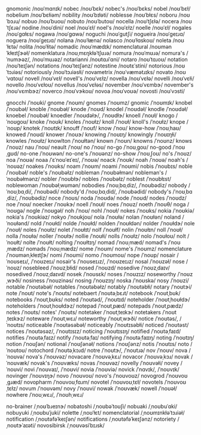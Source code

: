 gnomonic	/noʊˈmɑnɪk/
nobec	/noʊˈbɛk/
nobec's	/noʊˈbɛks/
nobel	/noʊˈbɛɫ/
nobelium	/noʊˈbɛɫiəm/
nobility	/noʊˈbɪɫəti/
noblesse	/noʊˈbɫɛs/
noboru	/noʊˈbɔɹu/
nobuo	/noʊˈbuoʊ/
nobuto	/noʊˈbutoʊ/
nocella	/noʊˈtʃɛɫə/
nocera	/noʊˈtʃɛɹə/
nodine	/noʊˈdini/
noel	/noʊˈɛɫ/
noel's	/noʊˈɛɫz/
noelle	/noʊˈɛɫ/
nogales	/noʊˈɡɑɫɛs/
nogawa	/noʊˈɡɑwə/
noguchi	/noʊˈɡutʃi/
nogueira	/noʊˈɡeɪɹɑ/
noguera	/noʊˈɡeɪɹɑ/
nolana	/noʊˈɫænə/
nolasco	/noʊˈɫɑskoʊ/
noleta	/noʊˈɫɛtə/
nolita	/noʊˈɫitə/
nomadic	/noʊˈmædɪk/
nomenclatural	/noʊmənˈkɫeɪtʃɝəɫ/
nomenklatura	/noʊˌmɛŋkɫəˈtʃʊɹə/
nomura	/noʊˈmʊɹə/
nomura's	/ˈnumɝəz/, /noʊˈmʊɹəz/
notarianni	/noʊtɑɹiˈɑni/
notaro	/noʊˈtɑɹoʊ/
notation	/noʊˈteɪʃən/
notations	/noʊˈteɪʃənz/
notestine	/noʊtɛˈstini/
notorious	/noʊˈtɔɹiəs/
notoriously	/noʊˈtɔɹiəsɫi/
novametrix	/noʊˈvæmətɹɪks/
novato	/noʊˈvɑtoʊ/
novell	/noʊˈvɛɫ/
novell's	/noʊˈvɛɫz/
novella	/noʊˈvɛɫə/
novelli	/noʊˈvɛɫi/
novello	/noʊˈvɛɫoʊ/
novellus	/noʊˈvɛɫəs/
november	/noʊˈvɛmbɝ/
november's	/noʊˈvɛmbɝz/
noverco	/noʊˈvɝkoʊ/
novoa	/noʊˈvoʊə/
novosti	/noʊˈvɔsti/

gnocchi	/ˈnoʊki/
gnome	/ˈnoʊm/
gnomes	/ˈnoʊmz/
gnomic	/ˈnoʊmɪk/
knobel	/ˈnoʊbəɫ/
knoble	/ˈnoʊbəɫ/
knode	/ˈnoʊd/
knodel	/ˈnoʊdəɫ/
knodle	/ˈnoʊdəɫ/
knoebel	/ˈnoʊbəɫ/
knoedler	/ˈnoʊdəɫɝ/, /ˈnoʊdɫɝ/
knoell	/ˈnoʊɫ/
knogo	/ˈnoʊɡoʊ/
knoke	/ˈnoʊk/
knoles	/ˈnoʊɫz/
knoll	/ˈnoʊɫ/
knoll's	/ˈnoʊɫz/
knope	/ˈnoʊp/
knotek	/ˈnoʊtɪk/
knouff	/ˈnoʊf/
know	/ˈnoʊ/
know-how	/ˈnoʊˌhaʊ/
knowed	/ˈnoʊd/
knower	/ˈnoʊɝ/
knowing	/ˈnoʊɪŋ/
knowingly	/ˈnoʊɪŋɫi/
knowles	/ˈnoʊɫz/
knowlton	/ˈnoʊɫtən/
known	/ˈnoʊn/
knowns	/ˈnoʊnz/
knows	/ˈnoʊz/
nau	/ˈnoʊ/
neault	/ˈnoʊ/
no	/ˈnoʊ/
no-go	/ˈnoʊˌɡoʊ/
no-good	/ˈnoʊˌɡʊd/
no-one	/ˈnoʊwən/
no-one's	/ˈnoʊənz/
no-show	/ˈnoʊˌʃoʊ/
no's	/ˈnoʊz/
noa	/ˈnoʊə/
noaa	/ˈɛˈnoʊˈeɪˈeɪ/, /ˈnoʊə/
noack	/ˈnoʊk/
noah	/ˈnoʊə/
noah's	/ˈnoʊəz/
noakes	/ˈnoʊks/
noam	/ˈnoʊm/
noami	/ˈnoʊmi/
nobis	/ˈnoʊbɪs/
noble	/ˈnoʊbəɫ/
noble's	/ˈnoʊbəɫz/
nobleman	/ˈnoʊbəɫmən/
nobleman's	/ˈnoʊbəɫmənz/
nobler	/ˈnoʊbɫɝ/
nobles	/ˈnoʊbəɫz/
noblest	/ˈnoʊbɫɪst/
noblewoman	/ˈnoʊbəɫˌwʊmən/
nobodies	/ˈnoʊˌbɑˌdiz/, /ˈnoʊbədiz/
nobody	/ˈnoʊˌbɑˌdi/, /ˈnoʊbədi/
nobody'd	/ˈnoʊˌbɑˌdid/, /ˈnoʊbədid/
nobody's	/ˈnoʊˌbɑˌdiz/, /ˈnoʊbədiz/
noce	/ˈnoʊs/
noda	/ˈnoʊdə/
node	/ˈnoʊd/
nodes	/ˈnoʊdz/
noe	/ˈnoʊ/
noecker	/ˈnoʊkɝ/
noell	/ˈnoʊɫ/
noes	/ˈnoʊz/
noeth	/ˈnoʊθ/
noga	/ˈnoʊɡə/
nogle	/ˈnoʊɡəɫ/
noh	/ˈnoʊ/
nohl	/ˈnoʊɫ/
nokes	/ˈnoʊks/
nokia	/ˈnoʊkiə/
nokia's	/ˈnoʊkiəz/
nokyo	/ˈnoʊkjoʊ/
nola	/ˈnoʊɫə/
nolan	/ˈnoʊɫən/
noland	/ˈnoʊɫənd/
nold	/ˈnoʊɫd/
nolde	/ˈnoʊɫd/
nolden	/ˈnoʊɫdən/
nolder	/ˈnoʊɫdɝ/
nole	/ˈnoʊɫ/
noles	/ˈnoʊɫz/
nolet	/ˈnoʊɫɪt/
nolf	/ˈnoʊɫf/
nolin	/ˈnoʊɫɪn/
noll	/ˈnoʊɫ/
nolla	/ˈnoʊɫə/
noller	/ˈnoʊɫɝ/
nollie	/ˈnoʊɫi/
nolls	/ˈnoʊɫz/
nolo	/ˈnoʊɫoʊ/
nolt	/ˈnoʊɫt/
nolte	/ˈnoʊɫt/
nolting	/ˈnoʊɫtɪŋ/
nomad	/ˈnoʊˌmæd/
nomad's	/ˈnoʊˌmædz/
nomads	/ˈnoʊˌmædz/
nome	/ˈnoʊm/
nome's	/ˈnoʊmz/
nomenclature	/ˈnoʊmənˌkɫeɪtʃɝ/
nomi	/ˈnoʊmi/
nomo	/ˈnoʊmoʊ/
nope	/ˈnoʊp/
nosair	/ˈnoʊseɪɹ/, /ˈnoʊzeɪɹ/
nosair's	/ˈnoʊseɪɹz/, /ˈnoʊzeɪɹz/
nosal	/ˈnoʊzəɫ/
nose	/ˈnoʊz/
nosebleed	/ˈnoʊzˌbɫid/
nosed	/ˈnoʊzd/
nosedive	/ˈnoʊzˌdaɪv/
nosedived	/ˈnoʊzˌdaɪvd/
nosek	/ˈnoʊsɛk/
noses	/ˈnoʊzɪz/
noseworthy	/ˈnoʊzˌwɝði/
nosiness	/ˈnoʊzinəs/
nosing	/ˈnoʊzɪŋ/
noska	/ˈnoʊskə/
nosy	/ˈnoʊzi/
notable	/ˈnoʊtəbəɫ/
notables	/ˈnoʊtəbəɫz/
notably	/ˈnoʊtəbɫi/
notary	/ˈnoʊtɝi/
note	/ˈnoʊt/
note's	/ˈnoʊts/
notebaert	/ˈnoʊtəˌbɛɹt/
notebook	/ˈnoʊtˌbʊk/
notebooks	/ˈnoʊtˌbʊks/
noted	/ˈnoʊtəd/, /ˈnoʊtɪd/
noteholder	/ˈnoʊtˌhoʊɫdɝ/
noteholders	/ˈnoʊtˌhoʊɫdɝz/
notepad	/ˈnoʊtˌpæd/
notepads	/ˈnoʊtˌpædz/
notes	/ˈnoʊts/
notes'	/ˈnoʊts/
notetaker	/ˈnoʊtˌteɪkɝ/
notetakers	/ˈnoʊtˌteɪkɝz/
noteware	/ˈnoʊtˌwɛɹ/
noteworthy	/ˈnoʊtˌwɝði/
notice	/ˈnoʊtəs/, /ˈnoʊtɪs/
noticeable	/ˈnoʊtəsəbəɫ/
noticeably	/ˈnoʊtɪsəbɫi/
noticed	/ˈnoʊtəst/
notices	/ˈnoʊtəsəz/, /ˈnoʊtɪsɪz/
noticing	/ˈnoʊtɪsɪŋ/
notified	/ˈnoʊtəˌfaɪd/
notifies	/ˈnoʊtəˌfaɪz/
notify	/ˈnoʊtəˌfaɪ/
notifying	/ˈnoʊtəˌfaɪɪŋ/
noting	/ˈnoʊtɪŋ/
notion	/ˈnoʊʃən/
notional	/ˈnoʊʃənəɫ/
notions	/ˈnoʊʃənz/
notis	/ˈnoʊtɪs/
noto	/ˈnoʊtoʊ/
notochord	/ˈnoʊtəˌkɔɹd/
notre	/ˈnoʊtɝ/, /ˈnoʊtɹə/
nov	/ˈnoʊv/
nova	/ˈnoʊvə/
nova's	/ˈnoʊvəz/
novacare	/ˈnoʊvəˌkɛɹ/
novacor	/ˈnoʊvəˌkɔɹ/
novak	/ˈnoʊvæk/
novak's	/ˈnoʊvæks/
novas	/ˈnoʊvəz/
novelly	/ˈnoʊvəɫi/
novey	/ˈnoʊvi/
novi	/ˈnoʊvaɪ/, /ˈnoʊvi/
novia	/ˈnoʊviə/
novick	/ˈnɑvɪk/, /ˈnoʊvɪk/
novinger	/ˈnoʊvɪŋɝ/
novo	/ˈnoʊvoʊ/
novo's	/ˈnoʊvoʊz/
novogrod	/ˈnoʊvoʊˌɡɹæd/
novopharm	/ˈnoʊvoʊˌfɑɹm/
novotel	/ˈnoʊvoʊˌtɛɫ/
novotels	/ˈnoʊvoʊˌtɛɫz/
novum	/ˈnoʊvəm/
novy	/ˈnoʊvi/
nowak	/ˈnoʊvæk/
nowell	/ˈnoʊəɫ/
nowhere	/ˈnoʊˌwɛɹ/, /ˈnoʊhˌwɛɹ/

no-brainer	/ˌnoʊˈbɹeɪnɝ/
nobatoshi	/ˌnoʊbəˈtoʊʃi/
nobuaki	/ˌnoʊbuˈɑki/
nobuyuki	/ˌnoʊbuˈjuki/
nolette	/ˌnoʊˈɫɛt/
nomenclatorial	/ˌnoʊmɪnkɫəˈtɔɹiəɫ/
notification	/ˌnoʊtəfəˈkeɪʃən/
notifications	/ˌnoʊtəfəˈkeɪʃənz/
notoriety	/ˌnoʊtɝˈaɪəti/
novosibirsk	/ˌnoʊvəsiˈbɪɹsk/
